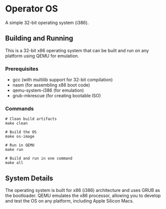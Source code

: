 # Operator OS

A simple 32-bit operating system (i386).

## Building and Running

This is a 32-bit x86 operating system that can be built and run on any platform using QEMU for emulation.

### Prerequisites

- gcc (with multilib support for 32-bit compilation)
- nasm (for assembling x86 boot code)
- qemu-system-i386 (for emulation)
- grub-mkrescue (for creating bootable ISO)

### Commands

```fish
# Clean build artifacts
make clean

# Build the OS
make os-image

# Run in QEMU
make run

# Build and run in one command
make all
```

## System Details

The operating system is built for x86 (i386) architecture and uses GRUB as the bootloader. QEMU emulates the x86 processor, allowing you to develop and test the OS on any platform, including Apple Silicon Macs.